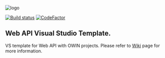 ![logo](WebApiStarter/WebApiStarter.Template.Vsix/logo-lazybyte.png)

[![Build status](https://ci.appveyor.com/api/projects/status/308y0cq7d25um8nq/branch/master?svg=true)](https://ci.appveyor.com/project/MirzaMerdovic/webapistarttemplate/branch/master) [![CodeFactor](https://www.codefactor.io/repository/github/mirzamerdovic/webapistarttemplate/badge)](https://www.codefactor.io/repository/github/mirzamerdovic/webapistarttemplate)

## Web API Visual Studio Template.

VS template for Web API with OWIN projects. 
Please refer to [Wiki](https://github.com/MirzaMerdovic/WebApiStartTemplate/wiki) page for more information.
